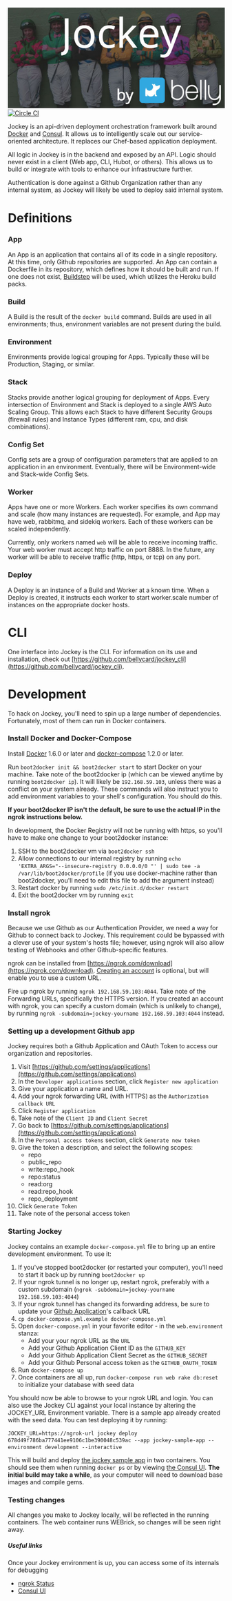 ![Jockey](docs/images/logo.jpg)
[![Circle CI](https://circleci.com/gh/bellycard/jockey.svg?style=svg&circle-token=b594a3940e56f1e9588f33a0338f53d7f55e6e29)](https://circleci.com/gh/bellycard/jockey)

Jockey is an api-driven deployment orchestration framework built around [Docker](https://www.docker.com/) and [Consul](http://www.consul.io/). It allows us to intelligently scale out our service-oriented architecture. It replaces our Chef-based application deployment.

All logic in Jockey is in the backend and exposed by an API. Logic should never exist in a client (Web app, CLI, Hubot, or others). This allows us to build or integrate with tools to enhance our infrastructure further.

Authentication is done against a Github Organization rather than any internal system, as Jockey will likely be used to deploy said internal system.

# Definitions

### App
An App is an application that contains all of its code in a single repository. At this time, only Github repositories are supported. An App can contain a Dockerfile in its repository, which defines how it should be built and run. If one does not exist, [Buildstep](https://github.com/progrium/buildstep/) will be used, which utilizes the Heroku build packs.

### Build
A Build is the result of the `docker build` command. Builds are used in all environments; thus, environment variables are not present during the build.

### Environment
Environments provide logical grouping for Apps. Typically these will be Production, Staging, or similar.

### Stack
Stacks provide another logical grouping for deployment of Apps. Every intersection of Environment and Stack is deployed to a single AWS Auto Scaling Group. This allows each Stack to have different Security Groups (firewall rules) and Instance Types (different ram, cpu, and disk combinations).

### Config Set
Config sets are a group of configuration parameters that are applied to an application in an environment. Eventually, there will be Environment-wide and Stack-wide Config Sets.

### Worker
Apps have one or more Workers. Each worker specifies its own command and scale (how many instances are requested). For example, and App may have web, rabbitmq, and sidekiq workers. Each of these workers can be scaled independently.

Currently, only workers named `web` will be able to receive incoming traffic. Your web worker must accept http traffic on port 8888. In the future, any worker will be able to receive traffic (http, https, or tcp) on any port.

### Deploy
A Deploy is an instance of a Build and Worker at a known time. When a Deploy is created, it instructs each worker to start worker.scale number of instances on the appropriate docker hosts.

# CLI
One interface into Jockey is the CLI. For information on its use and installation, check out [https://github.com/bellycard/jockey_cli](https://github.com/bellycard/jockey_cli).

# Development
To hack on Jockey, you'll need to spin up a large number of dependencies. Fortunately, most of them can run in Docker containers.

### Install Docker and Docker-Compose
Install [Docker](https://docs.docker.com/installation/mac/) 1.6.0 or later and [docker-compose](http://www.fig.sh/install.html) 1.2.0 or later.

Run `boot2docker init && boot2docker start` to start Docker on your machine. Take note of the boot2docker ip (which can be viewed anytime by running `boot2docker ip`). It will likely be `192.168.59.103`, unless there was a conflict on your system already. These commands will also instruct you to add environment variables to your shell's configuration. You should do this.

**If your boot2docker IP isn't the default, be sure to use the actual IP in the ngrok instructions below.**

In development, the Docker Registry will not be running with https, so you'll have to make one change to your boot2docker instance:

1. SSH to the boot2docker vm via `boot2docker ssh`
1. Allow connections to our internal registry by running `echo 'EXTRA_ARGS="--insecure-registry 0.0.0.0/0 "' | sudo tee -a /var/lib/boot2docker/profile` (if you use docker-machine rather than boot2docker, you'll need to edit this file to add the argument instead)
1. Restart docker by running `sudo /etc/init.d/docker restart`
1. Exit the boot2docker vm by running `exit`

### Install ngrok
Because we use Github as our Authentication Provider, we need a way for Github to connect back to Jockey. This requirement could be bypassed with a clever use of your system's hosts file; however, using ngrok will also allow testing of Webhooks and other Github-specific features.

ngrok can be installed from [https://ngrok.com/download](https://ngrok.com/download). [Creating an account](https://ngrok.com/dashboard) is optional, but will enable you to use a custom URL.

Fire up ngrok by running `ngrok 192.168.59.103:4044`. Take note of the Forwarding URLs, specifically the HTTPS version. If you created an account with ngrok, you can specify a custom domain (which is unlikely to change), by running `ngrok -subdomain=jockey-yourname 192.168.59.103:4044` instead.

### Setting up a development Github app
Jockey requires both a Github Application and OAuth Token to access our organization and repositories.

1. Visit [https://github.com/settings/applications](https://github.com/settings/applications)
1. In the `Developer applications` section, click `Register new application`
1. Give your application a name and URL.
1. Add your ngrok forwarding URL (with HTTPS) as the `Authorization callback URL`
1. Click `Register application`
1. Take note of the `Client ID` and `Client Secret`
1. Go back to [https://github.com/settings/applications](https://github.com/settings/applications)
1. In the `Personal access tokens` section, click `Generate new token`
1. Give the token a description, and select the following scopes:
   * repo
   * public_repo
   * write:repo_hook
   * repo:status
   * read:org
   * read:repo_hook
   * repo_deployment
1. Click `Generate Token`
1. Take note of the personal access token

### Starting Jockey
Jockey contains an example `docker-compose.yml` file to bring up an entire development environment. To use it:

1. If you've stopped boot2docker (or restarted your computer), you'll need to start it back up by running `boot2docker up`
1. If your ngrok tunnel is no longer up, restart ngrok, preferably with a custom subdomain (`ngrok -subdomain=jockey-yourname 192.168.59.103:4044`)
1. If your ngrok tunnel has changed its forwarding address, be sure to update your [Github Application](https://github.com/settings/applications)'s callback URL
1. `cp docker-compose.yml.example docker-compose.yml`
1. Open `docker-compose.yml` in your favorite editor - in the `web.environment` stanza:
   - Add your your ngrok URL as the `URL`
   - Add your Github Application Client ID as the `GITHUB_KEY`
   - Add your Github Application Client Secret as the `GITHUB_SECRET`
   - Add your Github Personal access token as the `GITHUB_OAUTH_TOKEN`
1. Run `docker-compose up`
1. Once containers are all up, run `docker-compose run web rake db:reset` to initialize your database with seed data

You should now be able to browse to your ngrok URL and login. You can also use the Jockey CLI against your local instance by altering the JOCKEY_URL Environment variable. There is a sample app already created with the seed data. You can test deploying it by running:

```
JOCKEY_URL=https://ngrok-url jockey deploy 678d49f786ba777441ee9106c1be390048c539ac --app jockey-sample-app --environment development --interactive
```

This will build and deploy [the jockey sample app](https://github.com/bellycard/jockey-sample-app) in two containers. You should see them when running `docker ps` or by viewing [the Consul UI](http://192.168.59.103:8500/ui/#/dc1/services/jockey-sample-app-web). **The initial build may take a while**, as your computer will need to download base images and compile gems.

### Testing changes
All changes you make to Jockey locally, will be reflected in the running containers. The web container runs WEBrick, so changes will be seen right away.

##### Useful links
Once your Jockey environment is up, you can access some of its internals for debugging

 - [ngrok Status](http://localhost:4040)
 - [Consul UI](http://192.168.59.103:8500)
